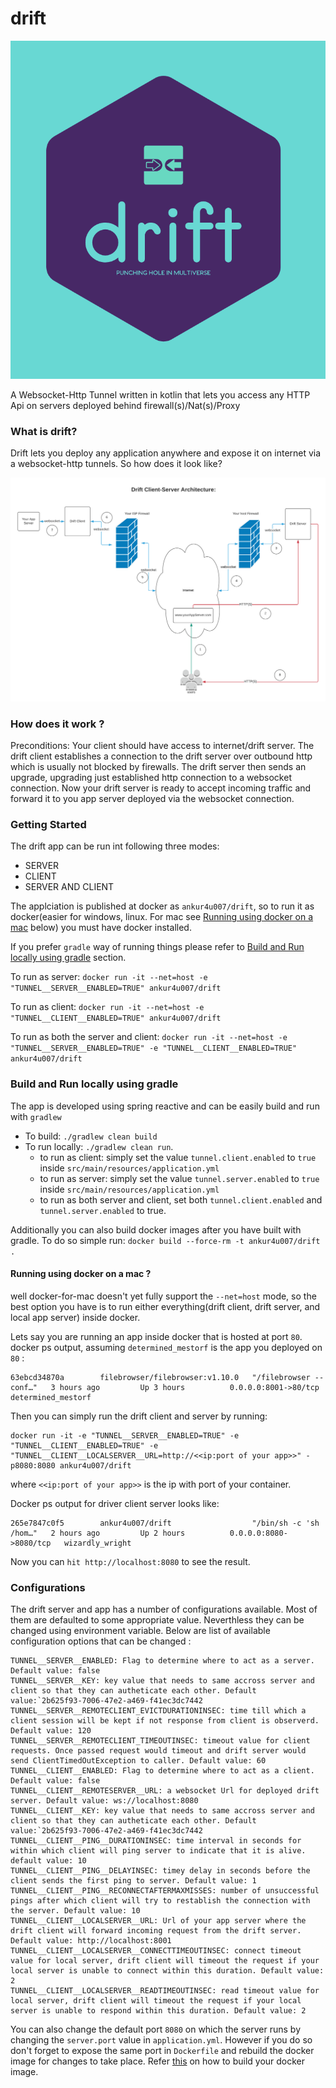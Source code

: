 # drift

<img width="600" alt="drift_logo" src="./documentation/drift_logo.png" />

A Websocket-Http Tunnel written in kotlin that lets you access any HTTP Api on servers deployed behind firewall(s)/Nat(s)/Proxy

### What is drift?
Drift lets you deploy any application anywhere and expose it on internet via a websocket-http tunnels. 
So how does it look like?

![drift architecture](documentation/drift_architecture.png)


### How does it work ?
Preconditions:
Your client should have access to internet/drift server.
The drift client establishes a connection to the drift server over outbound http which is usually not blocked by firewalls.
The drift server then sends an upgrade, upgrading just established http connection to a websocket connection.
Now your drift server is ready to accept incoming traffic and forward it to you app server deployed via the websocket connection.
 
 
### Getting Started
The drift app can be run int following three modes:
 - SERVER
 - CLIENT
 - SERVER AND CLIENT
 
The applciation is published at docker as ```ankur4u007/drift```, so to run it as docker(easier for windows,
linux. For mac see [Running using docker on a mac](#using-docker-on-mac) below) you must have docker installed.

If you prefer `gradle` way of running things please refer to [Build and Run locally using gradle](#gradle-build) section.
 
To run as server: 
    ```docker run -it --net=host -e "TUNNEL__SERVER__ENABLED=TRUE" ankur4u007/drift```

To run as client: 
    ```docker run -it --net=host -e "TUNNEL__CLIENT__ENABLED=TRUE" ankur4u007/drift```

To run as both the server and client: 
    ```docker run -it --net=host -e "TUNNEL__SERVER__ENABLED=TRUE" -e "TUNNEL__CLIENT__ENABLED=TRUE" ankur4u007/drift```

### <a name="gradle-build"></a> Build and Run locally using gradle 
The app is developed using spring reactive and can be easily build and run with `gradlew`
 - To build: ```./gradlew clean build```
 - To run locally: ```./gradlew clean run```.
    - to run as client: simply set the value `tunnel.client.enabled` to `true` inside `src/main/resources/application.yml`
    - to run as server: simply set the value `tunnel.server.enabled` to `true` inside `src/main/resources/application.yml`
    - to run as both server and client, set both `tunnel.client.enabled` and `tunnel.server.enabled` to true.
 
<a name="build-docker-image">Additionally you can also build docker images after you have built with gradle. To do so simple run: 
```docker build --force-rm -t ankur4u007/drift .```

####  <a name="using-docker-on-mac"> Running using docker on a mac ?
well docker-for-mac doesn't yet fully support the ```--net=host``` mode, so the best option you have is to run either 
everything(drift client, drift server, and local app server) inside docker.

Lets say you are running an app inside docker that is hosted at port `80`.
docker ps output, assuming `determined_mestorf` is the app you deployed on `80` :
```$xslt
63ebcd34870a        filebrowser/filebrowser:v1.10.0   "/filebrowser --conf…"   3 hours ago         Up 3 hours          0.0.0.0:8001->80/tcp     determined_mestorf
```
 Then you can simply run the drift client and server
by running: 
```$xslt
docker run -it -e "TUNNEL__SERVER__ENABLED=TRUE" -e "TUNNEL__CLIENT__ENABLED=TRUE" -e "TUNNEL__CLIENT__LOCALSERVER__URL=http://<<ip:port of your app>>" -p8080:8080 ankur4u007/drift
```
where `<<ip:port of your app>>` is the ip with port of your container.

Docker ps output for driver client server looks like:
```$xslt
265e7847c0f5        ankur4u007/drift                  "/bin/sh -c 'sh /hom…"   2 hours ago         Up 2 hours          0.0.0.0:8080->8080/tcp   wizardly_wright
```
Now you can ```hit http://localhost:8080``` to see the result.

### Configurations
The drift server and app has a number of configurations available. Most of them are defaulted to some appropriate value.
Neverthless they can be changed using environment variable.
Below are list of available configuration options that can be changed :
```$xslt
TUNNEL__SERVER__ENABLED: Flag to determine where to act as a server. Default value: false
TUNNEL__SERVER__KEY: key value that needs to same accross server and client so that they can autheticate each other. Default value:`2b625f93-7006-47e2-a469-f41ec3dc7442 
TUNNEL__SERVER__REMOTECLIENT_EVICTDURATIONINSEC: time till which a client session will be kept if not response from client is observerd. Default value: 120 
TUNNEL__SERVER__REMOTECLIENT_TIMEOUTINSEC: timeout value for client requests. Once passed request would timeout and drift server would send ClientTimedOutException to caller. Default value: 60
TUNNEL__CLIENT__ENABLED: Flag to determine where to act as a client. Default value: false
TUNNEL__CLIENT__REMOTESERVER__URL: a websocket Url for deployed drift server. Default value: ws://localhost:8080
TUNNEL__CLIENT__KEY: key value that needs to same accross server and client so that they can autheticate each other. Default value:`2b625f93-7006-47e2-a469-f41ec3dc7442
TUNNEL__CLIENT__PING__DURATIONINSEC: time interval in seconds for within which client will ping server to indicate that it is alive. default value: 10
TUNNEL__CLIENT__PING__DELAYINSEC: timey delay in seconds before the client sends the first ping to server. Default value: 1
TUNNEL__CLIENT__PING__RECONNECTAFTERMAXMISSES: number of unsuccessful pings after which client will try to restablish the connection with the server. Default value: 10
TUNNEL__CLIENT__LOCALSERVER__URL: Url of your app server where the drift client will forward incoming request from the drift server. Default value: http://localhost:8001 
TUNNEL__CLIENT__LOCALSERVER__CONNECTTIMEOUTINSEC: connect timeout value for local server, drift client will timeout the request if your local server is unable to connect within this duration. Default value: 2
TUNNEL__CLIENT__LOCALSERVER__READTIMEOUTINSEC: read timeout value for local server, drift client will timeout the request if your local server is unable to respond within this duration. Default value: 2
```
You can also change the default port `8080` on which the server runs by changing the `server.port` value in `application.yml`.
However if you do so don't forget to expose the same port in `Dockerfile` and rebuild the docker image for changes to take place.
Refer [this](#build-docker-image) on how to build your docker image.
 